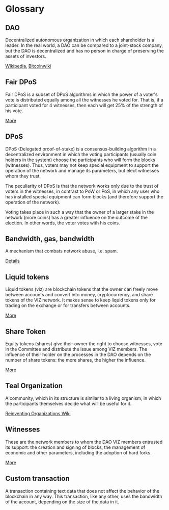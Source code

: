 # Glossary

## DAO

Decentralized autonomous organization in which each shareholder is a leader. In the real world, a DAO can be compared to a joint-stock company, but the DAO is decentralized and has no person in charge of preserving the assets of investors.

[Wikipedia](https://en.wikipedia.org/wiki/Decentralized_autonomous_organization), [Bitcoinwiki](https://en.bitcoinwiki.org/wiki/The_DAO)

## Fair DPoS

Fair DPoS is a subset of DPoS algorithms in which the power of a voter's vote is distributed equally among all the witnesses he voted for. That is, if a participant voted for 4 witnesses, then each will get 25% of the strength of his vote.

[More](./witnesses.md)

## DPoS

DPoS (Delegated proof-of-stake) is a consensus-building algorithm in a decentralized environment in which the voting participants (usually coin holders in the system) choose the participants who will form the blocks (witnesses). Thus, voters may not keep special equipment to support the operation of the network and manage its parameters, but elect witnesses whom they trust.

The peculiarity of DPoS is that the network works only due to the trust of voters in the witnesses, in contrast to PoW or PoS, in which any user who has installed special equipment can form blocks (and therefore support the operation of the network).

Voting takes place in such a way that the owner of a larger stake in the network (more coins) has a greater influence on the outcome of the election. In other words, the voter votes with his coins.

## Bandwidth, gas, bandwidth

A mechanism that combats network abuse, i.e. spam.

[Details](./bandwidth.md)

## Liquid tokens

Liquid tokens (viz) are blockchain tokens that the owner can freely move between accounts and convert into money, cryptocurrency, and share tokens of the VIZ network. It makes sense to keep liquid tokens only for trading on the exchange or for transfers between accounts.

[More](./economy.md#viz-token)

## Share Token

Equity tokens (shares) give their owner the right to choose witnesses, vote in the Committee and distribute the issue among VIZ members. The influence of their holder on the processes in the DAO depends on the number of share tokens: the more shares, the higher the influence.

[More](./economy.md#shares)

## Teal Organization

A community, which in its structure is similar to a living organism, in which the participants themselves decide what will be useful for it.

[Reinventing Organizations Wiki](https://reinventingorganizationswiki.com/Main_Page)

## Witnesses

These are the network members to whom the DAO VIZ members entrusted its support: the creation and signing of blocks, the management of economic and other parameters, including the adoption of hard forks.

[More](./witnesses.md)

## Custom transaction

A transaction containing text data that does not affect the behavior of the blockchain in any way. This transaction, like any other, uses the bandwidth of the account, depending on the size of the data in it.